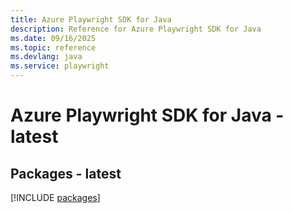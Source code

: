 ```yaml
---
title: Azure Playwright SDK for Java
description: Reference for Azure Playwright SDK for Java
ms.date: 09/16/2025
ms.topic: reference
ms.devlang: java
ms.service: playwright
---
```

# Azure Playwright SDK for Java - latest
## Packages - latest
[!INCLUDE [packages](playwright-index.md)]